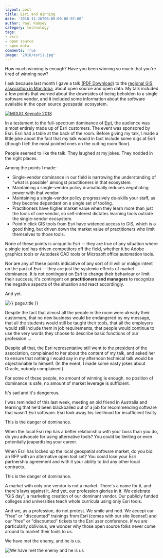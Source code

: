 ```yaml
---
layout: post
title: Esri and Winning
date: '2018-11-26T06:00:00.00-07:00'
author: Paul Ramsey
category: technology
tags:
- esri
- open source
- open data
comments: True
image: "2018/esri1.jpg"
---
```


How much winning is enough? Have you been winning so much that you're tired of winning now?

I ask because last month I gave a talk [(PDF Download)](http://s3.cleverelephant.ca/2018-manitoba-gis.pdf) to the [regional GIS association in Manitoba](http://mgug.ca), about open source and open data. My talk included a few points that warned about the downsides of being beholden to a single software vendor, and it included some information about the software available in the open source geospatial ecosystem.

<a href="http://s3.cleverelephant.ca/2018-manitoba-gis.pdf"><img src="{{ site.images }}/2018/esri2.jpg" alt="MGUG Keynote 2018" /></a>

In a testament to the full-spectrum dominance of [Esri](https://esri.com), the audience was almost entirely made up of Esri customers. The event was sponsored by Esri. Esri had a table at the back of the room. Before giving my talk, I made a little joke about the fact that my talk would in fact include some digs at Esri (though I left the most pointed ones on the cutting room floor).

People seemed to like the talk. They laughed at my jokes. They nodded in the right places.

Among the points I made:

* Single-vendor dominance in our field is narrowing the understanding of "what is possible" amongst practitioners in that ecosystem.
* Maintaining a single-vendor policy dramatically reduces negotiating power with that vendor.
* Maintaining a single-vendor policy progressively de-skills your staff, as they become dependant on a single set of tooling.
* Practitioners have higher market value when they learn more than just the tools of one vendor, so self-interest dictates learning tools outside the single-vendor ecosystem.
* Point'n'click GIS tools from Esri have widened access to GIS, which is a good thing, but driven down the market value of practitioners who limit themselves to those tools.

None of these points is unique to Esri -- they are true of any situation where a single tool has driven competitors off the field, whether it be Adobe graphics tools or Autodesk CAD tools or Microsoft office automation tools.

Nor are any of these points indicative of any sort of ill will or malign intent on the part of Esri -- they are just the systemic effects of market dominance. It is not contingent on Esri to change their behaviour or limit their success; it's contingent on **practitioners and managers** to recognize the negative aspects of the situation and react accordingly.

And yet.

<img src="{{ site.images }}{{ page.image }}" alt="{{ page.title }}" />

Despite the fact that almost all the people in the room were already their customers, that no new business would be endangered by my message, that all the students would still be taught their tools, that all the employers would still include them in job requirements, that people would continue to use the very words they choose to describe basic functions of our profession ... 

Despite all that, the Esri representative still went to the president of the association, complained to her about the content of my talk, and asked her to ensure that nothing I would say in my afternoon technical talk would be objectionable to himself. (In the event, I made some nasty jokes about Oracle, nobody complained.)

For some of these people, no amount of winning is enough, no position of dominance is safe, no amount of market leverage is sufficient.

It's sad and it's dangerous.

I was reminded of this last week, meeting an old friend in Australia and learning that he'd been blackballed out of a job for recommending software that wasn't Esri software. Esri took away his livelihood for insufficient fealty. 

This is the danger of dominance. 

When the local Esri rep has a better relationship with your boss than you do, do you advocate for using alternative tools? You could be limiting or even potentially jeapardizing your career.

When Esri has locked up the local geospatial software market, do you bid an RFP with an alternative open tool set? You could lose your Esri partnership agreement and with it your ability to bid any other local contracts. 

This is the danger of dominance. 

A market with only one vendor is not a market. There's a name for it, and there's laws against it. And yet, our profession glories in it. We celebrate "GIS day", a marketing creation of our dominant vendor. Our publicly funded colleges and universities teach whole curricula using only Esri tools. 

And we, as a profession, do not protest. We smile and nod. We accept our "free" or "discounted" trainings from Esri (comes with our site license!) and our "free" or "discounted" tickets to the Esri user conference. If we are particularly oblivious, we wonder why those open source folks never come around to market their tools to us.

We have met the enemy, and he is us.

<img src="https://upload.wikimedia.org/wikipedia/en/4/49/Pogo_-_Earth_Day_1971_poster.jpg" alt="We have met the enemy and he is us" />


